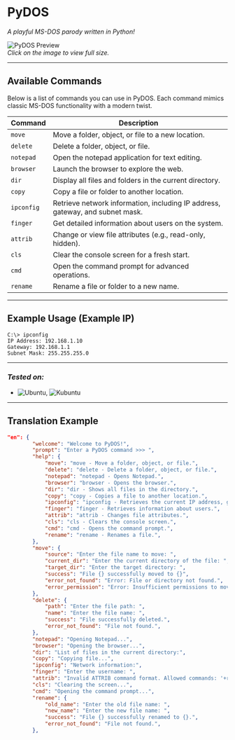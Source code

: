 # **PyDOS**  
_A playful MS-DOS parody written in Python!_

![PyDOS Preview](https://i.postimg.cc/DZMKGqy5/pydor.png)  
*Click on the image to view full size.*

---

## **Available Commands**

Below is a list of commands you can use in PyDOS. Each command mimics classic MS-DOS functionality with a modern twist.

| **Command**   | **Description**                                                                 |
|---------------|---------------------------------------------------------------------------------|
| `move`        | Move a folder, object, or file to a new location.                               |
| `delete`      | Delete a folder, object, or file.                                              |
| `notepad`     | Open the notepad application for text editing.                                 |
| `browser`     | Launch the browser to explore the web.                                         |
| `dir`         | Display all files and folders in the current directory.                        |
| `copy`        | Copy a file or folder to another location.                                     |
| `ipconfig`    | Retrieve network information, including IP address, gateway, and subnet mask.  |
| `finger`      | Get detailed information about users on the system.                            |
| `attrib`      | Change or view file attributes (e.g., read-only, hidden).                      |
| `cls`         | Clear the console screen for a fresh start.                                    |
| `cmd`         | Open the command prompt for advanced operations.                               |
| `rename`      | Rename a file or folder to a new name.                                         |


---

## **Example Usage (Example IP)**

```plaintext
C:\> ipconfig
IP Address: 192.168.1.10
Gateway: 192.168.1.1
Subnet Mask: 255.255.255.0
```

----
### ***Tested on:***
- ![Ubuntu](https://img.shields.io/badge/Ubuntu--informational?logo=Ubuntu&style=social&logoColor=ff7300&color=666666&labelColor=999999), ![Kubuntu](https://img.shields.io/badge/Kubuntu--informational?logo=Kubuntu&style=social&logoColor=00b7ff&color=666666&labelColor=999999)
----

## Translation Example

```json
"en": {
        "welcome": "Welcome to PyDOS!",
        "prompt": "Enter a PyDOS command >>> ",
        "help": {
            "move": "move - Move a folder, object, or file.",
            "delete": "delete - Delete a folder, object, or file.",
            "notepad": "notepad - Opens Notepad.",
            "browser": "browser - Opens the browser.",
            "dir": "dir - Shows all files in the directory.",
            "copy": "copy - Copies a file to another location.",
            "ipconfig": "ipconfig - Retrieves the current IP address, gateway, and subnet.",
            "finger": "finger - Retrieves information about users.",
            "attrib": "attrib - Changes file attributes.",
            "cls": "cls - Clears the console screen.",
            "cmd": "cmd - Opens the command prompt.",
            "rename": "rename - Renames a file.",
        },
        "move": {
            "source": "Enter the file name to move: ",
            "current_dir": "Enter the current directory of the file: ",
            "target_dir": "Enter the target directory: ",
            "success": "File {} successfully moved to {}",
            "error_not_found": "Error: File or directory not found.",
            "error_permission": "Error: Insufficient permissions to move the file.",
        },
        "delete": {
            "path": "Enter the file path: ",
            "name": "Enter the file name: ",
            "success": "File successfully deleted.",
            "error_not_found": "File not found.",
        },
        "notepad": "Opening Notepad...",
        "browser": "Opening the browser...",
        "dir": "List of files in the current directory:",
        "copy": "Copying file...",
        "ipconfig": "Network information:",
        "finger": "Enter the username: ",
        "attrib": "Invalid ATTRIB command format. Allowed commands: '+r', '-r', '+h', '-h'.",
        "cls": "Clearing the screen...",
        "cmd": "Opening the command prompt...",
        "rename": {
            "old_name": "Enter the old file name: ",
            "new_name": "Enter the new file name: ",
            "success": "File {} successfully renamed to {}.",
            "error_not_found": "File not found.",
        },
```
